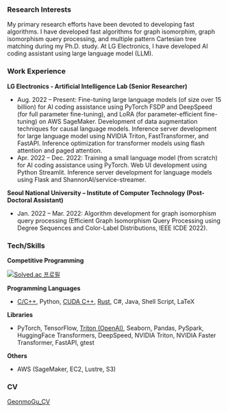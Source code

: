 ### Research Interests
My primary research efforts have been devoted to developing fast algorithms. I have developed fast algorithms for graph isomorphim, graph isomorphism query processing, and multiple pattern Cartesian tree matching during my Ph.D. study. At LG Electronics, I have developed AI coding assistant using large language model (LLM).

### Work Experience
**LG Electronics - Artificial Intelligence Lab (Senior Researcher)**
- Aug. 2022 – Present: Fine-tuning large language models (of size over 15 billion) for AI coding assistance using PyTorch FSDP and DeepSpeed (for full parameter fine-tuning), and LoRA (for parameter-efficient fine-tuning) on AWS SageMaker. Development of data augmentation techniques for causal language models. Inference server development for large language model using NVIDIA Triton, FastTransformer, and FastAPI. Inference optimization for transformer models using flash attention and paged attention.
- Apr. 2022 – Dec. 2022: Training a small language model (from scratch) for AI coding assistance using PyTorch. Web UI development using Python Streamlit. Inference server development for language models using Flask and ShannonAI/service-streamer.

**Seoul National University – Institute of Computer Technology (Post-Doctoral Assistant)**
- Jan. 2022 – Mar. 2022: Algorithm development for graph isomorphism query processing (Efficient Graph Isomorphism Query Processing using Degree Sequences and Color-Label Distributions, IEEE ICDE 2022). 


### Tech/Skills
**Competitive Programming**

[![Solved.ac
프로필](http://mazassumnida.wtf/api/v2/generate_badge?boj=gmgu)](https://solved.ac/gmgu)

**Programming Languages**
- [C/C++](https://github.com/gmgu/GI), Python, [CUDA C++](https://github.com/gmgu/study-cuda), [Rust](https://github.com/gmgu/study-rust), C#, Java, Shell Script, LaTeX

**Libraries**
- PyTorch, TensorFlow, [Triton (OpenAI)](https://github.com/gmgu/study-trident), Seaborn, Pandas, PySpark, HuggingFace Transformers, DeepSpeed, NVIDIA Triton, NVIDIA Faster Transformer, FastAPI, gtest

**Others**
- AWS (SageMaker, EC2, Lustre, S3)

### CV
[GeonmoGu_CV](https://github.com/gmgu/gmgu/blob/main/GeonmoGu_CV.pdf)
 
